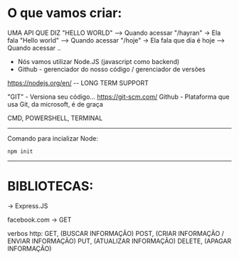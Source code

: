 # O que vamos criar:

UMA API QUE DIZ "HELLO WORLD"
--> Quando acessar "/hayran" -> Ela fala "Hello world"
--> Quando acessar "/hoje" -> Ela fala que dia é hoje
--> Quando acessar ..

- Nós vamos utilizar Node.JS (javascript como backend)
- Github - gerenciador do nosso código / gerenciador de versões

https://nodejs.org/en/ -- LONG TERM SUPPORT


 
"GIT" - Versiona seu código... https://git-scm.com/
Github - Plataforma que usa Git, da microsoft, é de graça

CMD, POWERSHELL, TERMINAL



---
Comando para incializar Node:

```
npm init
```

--- 

# BIBLIOTECAS:
->  Express.JS



facebook.com
-> GET


verbos http:
    GET, (BUSCAR INFORMAÇÃO)
    POST, (CRIAR INFORMAÇÃO / ENVIAR INFORMAÇÃO)
    PUT, (ATUALIZAR INFORMAÇÃO)
    DELETE, (APAGAR INFORMAÇÃO)